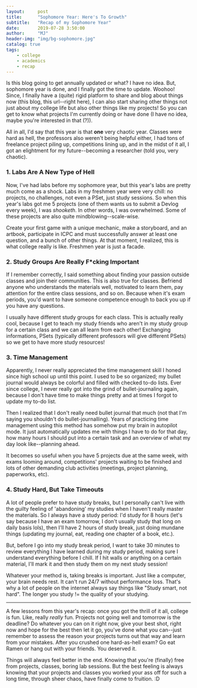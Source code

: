 ```yaml
---
layout:     post
title:      "Sophomore Year: Here's To Growth"
subtitle:   "Recap of my Sophomore Year"
date:       2019-07-28 3:50:00
author:     "MJ"
header-img: "img/bg-sophomore.jpg"
catalog: true
tags:
    - college
    - academics
    - recap
---
```

Is this blog going to get annually updated or what? I have no idea. But, sophomore year is done, and I finally got the time to update. Woohoo! Since, I finally have a (quite) rigid platform to share and blog about things now (this blog, this url--right here), I can also start sharing other things not just about my college life but also other things like my projects! So you can get to know what projects I'm currently doing or have done (I have no idea, maybe you're interested in that (?)).

All in all, I'd say that this year is that **one** very chaotic year. Classes were hard as hell, the professors also weren't being helpful either, I had tons of freelance project piling up, competitions lining up, and in the midst of it all, I got an elightment for my future--becoming a researcher (told you, very chaotic).

### 1. Labs Are A New Type of Hell
Now, I've had labs before my sophomore year, but this year's labs are pretty much come as a shock. Labs in my freshmen year were very chill: no projects, no challenges, not even a PSet, just study sessions. So when this year's labs got me 5 projects (one of them wants us to submit a Devlog every week), I was *shooketh*. In other words, I was overwhelmed. Some of these projects are also quite mindblowing--scale-wise. 

Create your first game with a unique mechanic, make a storyboard, and an artbook, participate in ICPC and must successfully answer at least one question, and a bunch of other things. At that moment, I realized, this is what college really is like. Freshmen year is just a facade.

### 2. Study Groups Are Really F*cking Important
If I remember correctly, I said something about finding your passion outside classes and join their communities. This is also true for classes. Befriend anyone who understands the materials well, motivated to learn them, pay attention for the entire class sessions, and so on. Because when it's exam periods, you'd want to have someone competence enough to back you up if you have any questions. 

I usually have different study groups for each class. This is actually really cool, because I get to teach my study friends who aren't in my study group for a certain class and we can all learn from each other! Exchanging informations, PSets (typically different professors will give different PSets) so we get to have more study resources!

### 3. Time Management
Apparently, I never really appreciated the time management skill I honed since high school up until this point. I used to be so organized; my bullet journal would always be colorful and filled with checked to-do lists. Ever since college, I never really got into the grind of bullet-journaling again, because I don't have time to make things pretty and at times I forgot to update my to-do list.

Then I realized that I don't really need bullet journal that much (not that I'm saying you shouldn't do bullet-journalling). Years of practicing time management using this method has somehow put my brain in autopilot mode. It just automatically updates me with things I have to do for that day, how many hours I should put into a certain task and an overview of what my day look like--planning ahead.

It becomes so useful when you have 5 projects due at the same week, with exams looming around, competitions' projects waiting to be finished and lots of other demanding club activities (meetings, project planning, paperworks, etc).

### 4. Study Hard, But Take Timeouts
A lot of people prefer to have study breaks, but I personally can't live with the guilty feeling of 'abandoning' my studies when I haven't really master the materials. So I always have a study period: I'd study for 8 hours (let's say because I have an exam tomorrow, I don't usually study that long on daily basis lols), then I'll have 2 hours of study break, just doing mundane things (updating my journal, eat, reading one chapter of a book, etc.). 

But, before I go into my study break period, I want to take 30 minutes to review everything I have learned during my study period, making sure I understand everything before I chill. If I hit walls or anything on a certain material, I'll mark it and then study them on my next study session!

Whatever your method is, taking breaks is important. Just like a computer, your brain needs rest. It can't run 24/7 without performance loss. That's why a lot of people on the internet always say things like "Study smart, not hard". The longer you study != the quality of your studying.

---

A few lessons from this year's recap: once you got the thrill of it all, college is fun. Like, really *really* fun. Projects not going well and tomorrow is the deadline? Do whatever you can on it right now, give your best shot, right now and hope for the best then let it go, you've done what you can--just remember to assess the reason your projects turns out that way and learn from your mistakes. After you crushed one hard-as-hell exam? Go eat Ramen or hang out with your friends. You deserved it.

Things will always feel better in the end. Knowing that you're (finally) free from projects, classes, boring lab sessions. But the best feeling is always knowing that your projects and classes you worked your ass off for such a long time, through sheer chaos, have finally come to fruition. :D